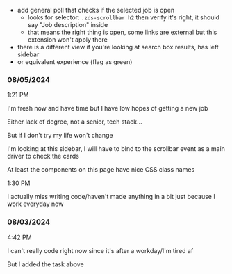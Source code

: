 - add general poll that checks if the selected job is open
  - looks for selector: `.zds-scrollbar h2` then verify it's right, it should say "Job description" inside
  - that means the right thing is open, some links are external but this extension won't apply there
- there is a different view if you're looking at search box results, has left sidebar
- or equivalent experience (flag as green)

### 08/05/2024

1:21 PM

I'm fresh now and have time but I have low hopes of getting a new job

Either lack of degree, not a senior, tech stack...

But if I don't try my life won't change

I'm looking at this sidebar, I will have to bind to the scrollbar event as a main driver to check the cards

At least the components on this page have nice CSS class names

1:30 PM

I actually miss writing code/haven't made anything in a bit just because I work everyday now

### 08/03/2024

4:42 PM

I can't really code right now since it's after a workday/I'm tired af

But I added the task above
